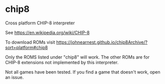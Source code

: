 # chip8
Cross platform CHIP-8 interpreter

See https://en.wikipedia.org/wiki/CHIP-8

To download ROMs visit https://johnearnest.github.io/chip8Archive/?sort=platform#chip8

Only the ROMS listed under "chip8" will work. The other ROMs are for CHIP-8 extensions not implemented by this interpreter.

Not all games have been tested. If you find a game that doesn't work, open an issue.
